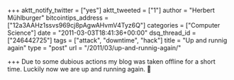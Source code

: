 +++
aktt_notify_twitter = ["yes"]
aktt_tweeted = ["1"]
author = "Herbert Mühlburger"
bitcointips_address = ["12a3AAHz1ssvs969cj8pAgwAHvmV4Tyz6Q"]
categories = ["Computer Science"]
date = "2011-03-03T18:41:36+00:00"
dsq_thread_id = ["246442725"]
tags = ["attack", "downtime", "hack"]
title = "Up and runnig again"
type = "post"
url = "/2011/03/up-and-runnig-again/"

+++
Due to some dubious actions my blog was taken offline for a short time. Luckily now we are up and running again. 🙂
